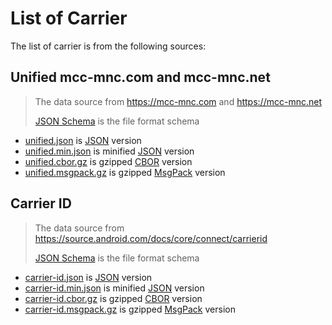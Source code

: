 # List of Carrier

The list of carrier is from the following sources:

## Unified mcc-mnc.com and mcc-mnc.net

> The data source from <https://mcc-mnc.com> and <https://mcc-mnc.net>
>
> [JSON Schema](unified.schema.json) is the file format schema

- [unified.json](unified.json) is [JSON] version
- [unified.min.json](unified.min.json) is minified [JSON] version
- [unified.cbor.gz](unified.cbor.gz) is gzipped [CBOR] version
- [unified.msgpack.gz](unified.msgpack.gz) is gzipped [MsgPack] version

## Carrier ID

> The data source from <https://source.android.com/docs/core/connect/carrierid>
>
> [JSON Schema](carrier-id.schema.json) is the file format schema

- [carrier-id.json](carrier-id.json) is [JSON] version
- [carrier-id.min.json](carrier-id.min.json) is minified [JSON] version
- [carrier-id.cbor.gz](carrier-id.cbor.gz) is gzipped [CBOR] version
- [carrier-id.msgpack.gz](carrier-id.msgpack.gz) is gzipped [MsgPack] version

[JSON]: https://www.json.org

[CBOR]: https://cbor.io

[MsgPack]: https://msgpack.org
